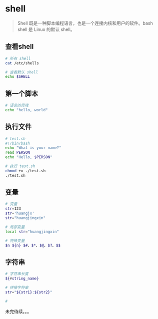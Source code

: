 # shell

> Shell 既是一种脚本编程语言，也是一个连接内核和用户的软件。bash shell 是 Linux 的默认 shell。

## 查看shell

```bash
# 所有 shell
cat /etc/shells

# 查看默认 shell
echo $SHELL
```

## 第一个脚本

```bash
# 语言的灵魂
echo "hello, world"
```

## 执行文件

```bash
# test.sh
#!/bin/bash
echo "What is your name?"
read PERSON
echo "Hello, $PERSON"

# 执行 test.sh
chmod +x ./test.sh
./test.sh
```

## 变量

```bash
# 变量
str=123
str='huangjx'
str="huangjingxin"

# 局部变量
local str="huangjingxin"

# 特殊变量
$n ${n} $#、$*、$@、$?、$$
```

## 字符串

```bash
# 字符串长度
${#string_name}

# 拼接字符串
str="${str1}:${str2}"

# 

```

未完待续。。。